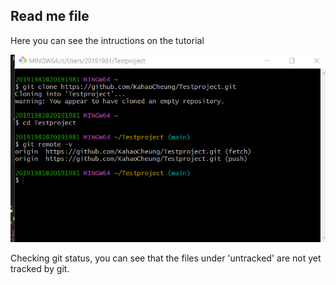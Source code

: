## Read me file
Here you can see the intructions on the tutorial

![alt text](image.png)

Checking git status, you can see that the files under 'untracked' are not yet tracked by git.

